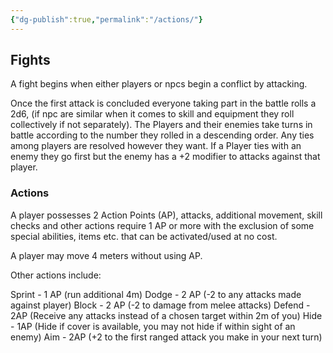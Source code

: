```yaml
---
{"dg-publish":true,"permalink":"/actions/"}
---
```


## Fights

A fight begins when either players or npcs begin a conflict by attacking.

Once the first attack is concluded everyone taking part in the battle rolls a 2d6, (if npc are similar when it comes to skill and equipment they roll collectively if not separately). The Players and their enemies take turns in battle according to the number they rolled in a descending order. Any ties among players are resolved however they want. If a Player ties with an enemy they go first but the enemy has a +2 modifier to attacks against that player.

### Actions

A player possesses 2 Action Points (AP), attacks, additional movement, skill checks and other actions require 1 AP or more with the exclusion of some special abilities, items etc. that can be activated/used at no cost. 

A player may move 4 meters without using AP.

Other actions include:

Sprint - 1 AP (run additional 4m)
Dodge - 2 AP (-2 to any attacks made against player)
Block - 2 AP (-2 to damage from melee attacks)
Defend - 2AP (Receive any attacks instead of a chosen target within 2m of you)
Hide - 1AP (Hide if cover is available, you may not hide if within sight of an enemy)
Aim - 2AP (+2 to the first ranged attack you make in your next turn)
